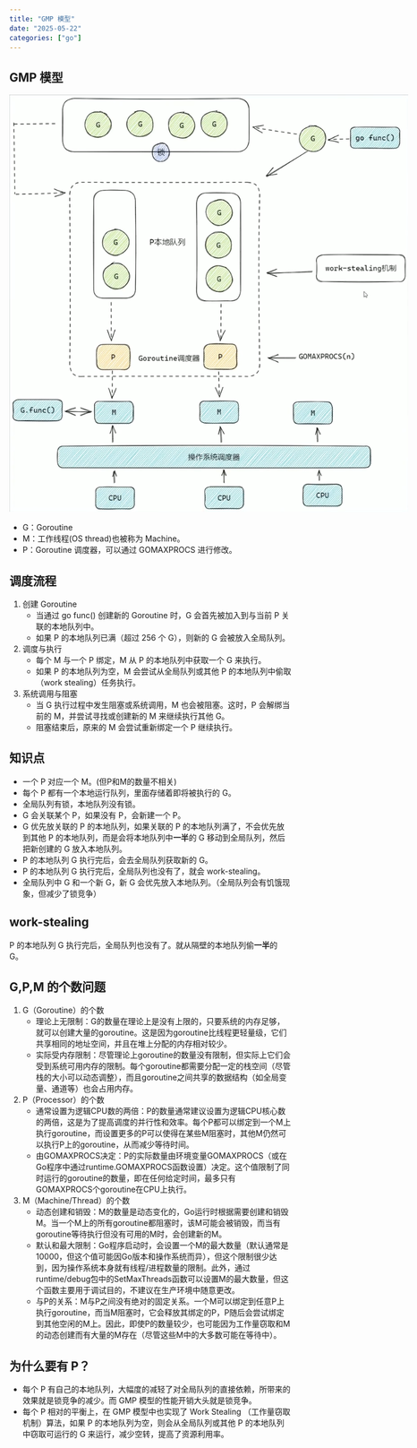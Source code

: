 ```yaml
---
title: "GMP 模型"
date: "2025-05-22"
categories: ["go"]
---
```


## GMP 模型
<img src="../static/gmp.png" style="max-width: 800px;"/>

- G：Goroutine
- M：工作线程(OS thread)也被称为 Machine。
- P：Goroutine 调度器，可以通过 GOMAXPROCS 进行修改。

## 调度流程
1. 创建 Goroutine
    - 当通过 go func() 创建新的 Goroutine 时，G 会首先被加入到与当前 P 关联的本地队列中。
    - 如果 P 的本地队列已满（超过 256 个 G），则新的 G 会被放入全局队列。
2. 调度与执行
   - 每个 M 与一个 P 绑定，M 从 P 的本地队列中获取一个 G 来执行。
   - 如果 P 的本地队列为空，M 会尝试从全局队列或其他 P 的本地队列中偷取（work stealing）任务执行。
3. 系统调用与阻塞
   - 当 G 执行过程中发生阻塞或系统调用，M 也会被阻塞。这时，P 会解绑当前的 M，并尝试寻找或创建新的 M 来继续执行其他 G。
   - 阻塞结束后，原来的 M 会尝试重新绑定一个 P 继续执行。

## 知识点
- 一个 P 对应一个 M。(但P和M的数量不相关)
- 每个 P 都有一个本地运行队列，里面存储着即将被执行的 G。
- 全局队列有锁，本地队列没有锁。
- G 会关联某个 P，如果没有 P，会新建一个 P。
- G 优先放关联的 P 的本地队列，如果关联的 P 的本地队列满了，不会优先放到其他 P 的本地队列，而是会将本地队列中**一半**的 G 移动到全局队列，然后把新创建的 G 放入本地队列。
- P 的本地队列 G 执行完后，会去全局队列获取新的 G。
- P 的本地队列 G 执行完后，全局队列也没有了，就会 work-stealing。
- 全局队列中 G 和一个新 G，新 G 会优先放入本地队列。（全局队列会有饥饿现象，但减少了锁竞争）

## work-stealing
P 的本地队列 G 执行完后，全局队列也没有了。就从隔壁的本地队列偷**一半**的 G。

## G,P,M 的个数问题
1. G（Goroutine）的个数
    - 理论上无限制：G的数量在理论上是没有上限的，只要系统的内存足够，就可以创建大量的goroutine。这是因为goroutine比线程更轻量级，它们共享相同的地址空间，并且在堆上分配的内存相对较少。
    - 实际受内存限制：尽管理论上goroutine的数量没有限制，但实际上它们会受到系统可用内存的限制。每个goroutine都需要分配一定的栈空间（尽管栈的大小可以动态调整），而且goroutine之间共享的数据结构（如全局变量、通道等）也会占用内存。
2. P（Processor）的个数
   - 通常设置为逻辑CPU数的两倍：P的数量通常建议设置为逻辑CPU核心数的两倍，这是为了提高调度的并行性和效率。每个P都可以绑定到一个M上执行goroutine，而设置更多的P可以使得在某些M阻塞时，其他M仍然可以执行P上的goroutine，从而减少等待时间。
   - 由GOMAXPROCS决定：P的实际数量由环境变量GOMAXPROCS（或在Go程序中通过runtime.GOMAXPROCS函数设置）决定。这个值限制了同时运行的goroutine的数量，即在任何给定时间，最多只有GOMAXPROCS个goroutine在CPU上执行。
3. M（Machine/Thread）的个数
   - 动态创建和销毁：M的数量是动态变化的，Go运行时根据需要创建和销毁M。当一个M上的所有goroutine都阻塞时，该M可能会被销毁，而当有goroutine等待执行但没有可用的M时，会创建新的M。
   - 默认和最大限制：Go程序启动时，会设置一个M的最大数量（默认通常是10000，但这个值可能因Go版本和操作系统而异），但这个限制很少达到，因为操作系统本身就有线程/进程数量的限制。此外，通过runtime/debug包中的SetMaxThreads函数可以设置M的最大数量，但这个函数主要用于调试目的，不建议在生产环境中随意更改。
   - 与P的关系：M与P之间没有绝对的固定关系。一个M可以绑定到任意P上执行goroutine，而当M阻塞时，它会释放其绑定的P，P随后会尝试绑定到其他空闲的M上。因此，即使P的数量较少，也可能因为工作量窃取和M的动态创建而有大量的M存在（尽管这些M中的大多数可能在等待中）。

## 为什么要有 P？
- 每个 P 有自己的本地队列，大幅度的减轻了对全局队列的直接依赖，所带来的效果就是锁竞争的减少。而 GMP 模型的性能开销大头就是锁竞争。
- 每个 P 相对的平衡上，在 GMP 模型中也实现了 Work Stealing （工作量窃取机制）算法，如果 P 的本地队列为空，则会从全局队列或其他 P 的本地队列中窃取可运行的 G 来运行，减少空转，提高了资源利用率。
